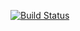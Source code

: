 [![Build Status](https://dev.azure.com/ptikacper/AgileProject/_apis/build/status%2Fwebappbykacper.gitapp?branchName=master)](https://dev.azure.com/ptikacper/AgileProject/_build/latest?definitionId=3&branchName=master)
